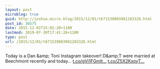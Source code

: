 ```yaml
---
layout: post
microblog: true
guid: http://joshua.micro.blog/2015/12/01/t671539803981283328.html
post_id: 36575
date: 2015-12-01T15:02:20+1100
lastmod: 2019-07-30T17:41:26+1100
type: post
url: /2015/12/01/t671539803981283328.html
---
```

Today is a Dan &amp;amp; Toni Instagram takeover! D&amp;amp;T were married at Beechmont recently and today… [t.co/gVi1FGmIt...](https://t.co/gVi1FGmItu) [t.co/Z5X2KxoyT...](https://t.co/Z5X2KxoyTj)

